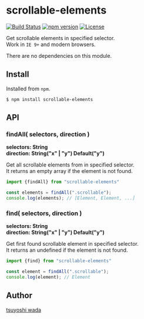 scrollable-elements
===================

[![Build Status](http://img.shields.io/travis/tsuyoshiwada/scrollable-elements.svg?style=flat-square)](https://travis-ci.org/tsuyoshiwada/scrollable-elements)
[![npm version](https://img.shields.io/npm/v/scrollable-elements.svg?style=flat-square)](http://badge.fury.io/js/scrollable-elements)
[![License](https://img.shields.io/badge/license-MIT-blue.svg?style=flat-square)](https://raw.githubusercontent.com/tsuyoshiwada/scrollable-elements/master/LICENSE)

Get scrollable elements in specified selector.  
Work in `IE 9+` and modern browsers.

There are no dependencies on this module.



## Install
Installed from `npm`.

```
$ npm install scrollable-elements
```



## API

### findAll( selectors, direction )
**selectors: String**  
**direction: String("x" | "y") Default("y")**

Get all scrollable elements from in specified selector.  
It returns an empty array if the element is not found.

```javascript
import {findAll} from "scrollable-elements"

const elements = findAll(".scrollable");
console.log(elements); // [Element, Element, ...]
```


### find( selectors, direction )
**selectors: String**  
**direction: String("x" | "y") Default("y")**

Get first found scrollable element in specified selector.  
It returns an undefined if the element is not found.

```javascript
import {find} from "scrollable-elements"

const element = findAll(".scrollable");
console.log(element); // Element
```



## Author
[tsuyoshi wada](https://github.com/tsuyoshiwada/)